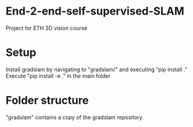 # End-2-end-self-supervised-SLAM
Project for ETH 3D vision course


# Setup

Install gradslam by navigating to "gradslam/" and executing "pip install ."
Execute "pip install -e ." in the main folder


# Folder structure

"gradslam" contains a copy of the gradslam repository.


